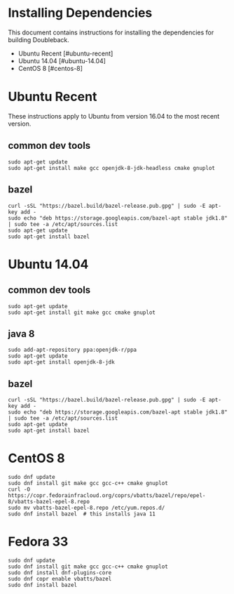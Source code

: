 # Installing Dependencies

This document contains instructions for installing the dependencies for building Doubleback.
* Ubuntu Recent [#ubuntu-recent]
* Ubuntu 14.04 [#ubuntu-14.04]
* CentOS 8 [#centos-8]


# Ubuntu Recent

These instructions apply to Ubuntu from version 16.04 to the most recent version.

## common dev tools

```
sudo apt-get update
sudo apt-get install make gcc openjdk-8-jdk-headless cmake gnuplot
```

## bazel

```
curl -sSL "https://bazel.build/bazel-release.pub.gpg" | sudo -E apt-key add -
sudo echo "deb https://storage.googleapis.com/bazel-apt stable jdk1.8" | sudo tee -a /etc/apt/sources.list
sudo apt-get update
sudo apt-get install bazel
```

# Ubuntu 14.04

## common dev tools

```
sudo apt-get update
sudo apt-get install git make gcc cmake gnuplot
```

## java 8

```
sudo add-apt-repository ppa:openjdk-r/ppa
sudo apt-get update
sudo apt-get install openjdk-8-jdk
```

## bazel

```
curl -sSL "https://bazel.build/bazel-release.pub.gpg" | sudo -E apt-key add -
sudo echo "deb https://storage.googleapis.com/bazel-apt stable jdk1.8" | sudo tee -a /etc/apt/sources.list
sudo apt-get update
sudo apt-get install bazel
```

# CentOS 8

```
sudo dnf update
sudo dnf install git make gcc gcc-c++ cmake gnuplot
curl -O https://copr.fedorainfracloud.org/coprs/vbatts/bazel/repo/epel-8/vbatts-bazel-epel-8.repo
sudo mv vbatts-bazel-epel-8.repo /etc/yum.repos.d/
sudo dnf install bazel  # this installs java 11
```

# Fedora 33

```
sudo dnf update
sudo dnf install git make gcc gcc-c++ cmake gnuplot
sudo dnf install dnf-plugins-core
sudo dnf copr enable vbatts/bazel
sudo dnf install bazel
```
